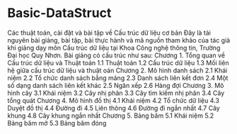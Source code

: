 # Basic-DataStruct
Các thuật toán, cài đặt và bài tập về Cấu trúc dữ liệu cơ bản
Đây là tài nguyên bài giảng, bài tập, bài thực hành và mã nguồn tham khảo của tác giả khi giảng dạy môn Cấu trúc dữ liệu tại Khoa Công nghệ thông tin, Trường Đại học Quy Nhơn.
Bài giảng có cấu trúc như sau:
Chương 1. Tổng quan về Cấu trúc dữ liệu và Thuật toán
  1.1 Thuật toán
  1.2 Cấu trúc dữ liệu
  1.3 Mối liên hệ giữa cấu trúc dữ liệu và thuật oán
Chương 2. Mô hình danh sách
  2.1 Khái niệm
  2.2 Tổ chức danh sách bằng mảng
  2.3 Danh sách liên kết đơn
  2.4 Một số dạng danh sách liên kết khác
  2.5 Ngăn xếp
  2.6 Hàng đợi
Chương 3. Mô hình cây
  3.1 Khái niệm
  3.2 Cây nhị phân
  3.3 Cây tìm kiếm nhị phân
  3.4 Cây tổng quát
Chương 4. Mô hình đồ thị
  4.1 Khái niệm
  4.2 Tổ chức dữ liệu
  4.3 Duyệt đồ thị
  4.4 Đường đi
  4.5 Liên thông
  4.6 Đường đi ngắn nhất
  4.7 Cây khung 
  4.8 Cây khung ngắn nhất
Chương 5. Bảng băm
  5.1 Khái niệm
  5.2 Bảng băm mở
  5.3 Bảng băm đóng
  
